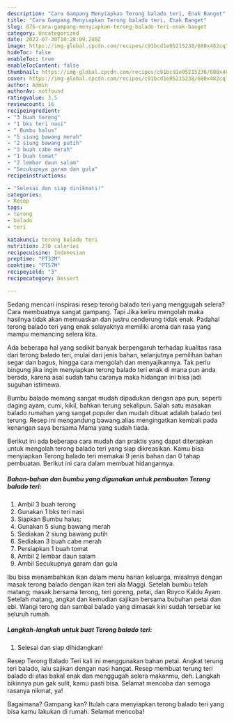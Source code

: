 ```yaml
---
description: "Cara Gampang Menyiapkan Terong balado teri, Enak Banget"
title: "Cara Gampang Menyiapkan Terong balado teri, Enak Banget"
slug: 876-cara-gampang-menyiapkan-terong-balado-teri-enak-banget
category: Uncategorized
date: 2022-07-30T10:28:09.240Z
image: https://img-global.cpcdn.com/recipes/c91bcd1e05215238/680x482cq70/terong-balado-teri-foto-resep-utama.jpg
hideToc: false
enableToc: true
enableTocContent: false
thumbnail: https://img-global.cpcdn.com/recipes/c91bcd1e05215238/680x482cq70/terong-balado-teri-foto-resep-utama.jpg
cover: https://img-global.cpcdn.com/recipes/c91bcd1e05215238/680x482cq70/terong-balado-teri-foto-resep-utama.jpg
author: Admin
authorAv: notfound
ratingvalue: 3.5
reviewcount: 16
recipeingredient:
- "3 buah terong"
- "1 bks teri nasi"
- " Bumbu halus"
- "5 siung bawang merah"
- "2 siung bawang putih"
- "3 buah cabe merah"
- "1 buah tomat"
- "2 lembar daun salam"
- "Secukupnya garam dan gula"
recipeinstructions:

- "Selesai dan siap dinikmati!"
categories:
- Resep
tags:
- terong
- balado
- teri

katakunci: terong balado teri 
nutrition: 270 calories
recipecuisine: Indonesian
preptime: "PT32M"
cooktime: "PT57M"
recipeyield: "3"
recipecategory: Dessert

---
```



Sedang mencari inspirasi resep terong balado teri yang menggugah selera? Cara membuatnya sangat gampang. Tapi Jika keliru mengolah maka hasilnya tidak akan memuaskan dan justru cenderung tidak enak. Padahal terong balado teri yang enak selayaknya memiliki aroma dan rasa yang mampu memancing selera kita.


Ada beberapa hal yang sedikit banyak berpengaruh terhadap kualitas rasa dari terong balado teri, mulai dari jenis bahan, selanjutnya pemilihan bahan segar dan bagus, hingga cara mengolah dan menyajikannya. Tak perlu bingung jika ingin menyiapkan terong balado teri enak di mana pun anda berada, karena asal sudah tahu caranya maka hidangan ini bisa jadi suguhan istimewa.

Bumbu balado memang sangat mudah dipadukan dengan apa pun, seperti daging ayam, cumi, kikil, bahkan terung sekalipun. Salah satu masakan balado rumahan yang sangat populer dan mudah dibuat adalah balado teri terung. Resep ini mengandung bawang.alias mengingatkan kembali pada kenangan saya bersama Mama yang sudah tiada.


Berikut ini ada beberapa cara mudah dan praktis yang dapat diterapkan untuk mengolah terong balado teri yang siap dikreasikan. Kamu bisa menyiapkan Terong balado teri memakai 9 jenis bahan dan 0 tahap pembuatan. Berikut ini cara dalam membuat hidangannya.

<!--inarticleads1-->

##### Bahan-bahan dan bumbu yang digunakan untuk pembuatan Terong balado teri:

1. Ambil 3 buah terong
1. Gunakan 1 bks teri nasi
1. Siapkan  Bumbu halus:
1. Gunakan 5 siung bawang merah
1. Sediakan 2 siung bawang putih
1. Sediakan 3 buah cabe merah
1. Persiapkan 1 buah tomat
1. Ambil 2 lembar daun salam
1. Ambil Secukupnya garam dan gula


Ibu bisa menambahkan ikan dalam menu harian keluarga, misalnya dengan masak terong balado dengan ikan teri ala Maggi. Setelah bumbu telah matang; masak bersama terong, teri goreng, petai, dan Royco Kaldu Ayam. Setelah matang, angkat dan kemudian sajikan bersama bubuhan petai dan ebi. Wangi terong dan sambal balado yang dimasak kini sudah tersebar ke seluruh rumah. 

<!--inarticleads2-->

##### Langkah-langkah untuk buat Terong balado teri:


1. Selesai dan siap dihidangkan!

Resep Terong Balado Teri kali ini menggunakan bahan petai. Angkat terung teri balado, lalu sajikan dengan nasi hangat. Resep membuat terung teri balado di atas bakal enak dan menggugah selera makanmu, deh. Langkah bikinnya pun gak sulit, kamu pasti bisa. Selamat mencoba dan semoga rasanya nikmat, ya! 

Bagaimana? Gampang kan? Itulah cara menyiapkan terong balado teri yang bisa kamu lakukan di rumah. Selamat mencoba!
